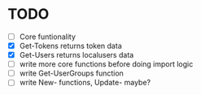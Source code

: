 # TODO

- [ ] Core funtionality
 - [x] Get-Tokens returns token data
 - [x] Get-Users returns localusers data
 - [ ] write more core functions before doing import logic
- [ ] write Get-UserGroups function
- [ ] write New- functions, Update- maybe?
